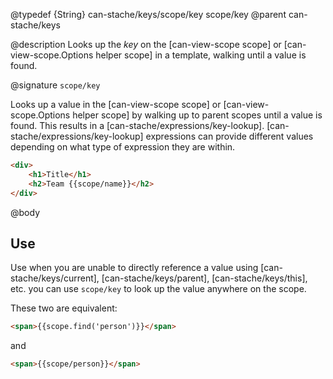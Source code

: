 @typedef {String} can-stache/keys/scope/key scope/key
@parent can-stache/keys

@description Looks up the *key* on the [can-view-scope scope] or [can-view-scope.Options helper scope] in a template, walking until a value is found.

@signature `scope/key`

Looks up a value in the [can-view-scope scope] or
[can-view-scope.Options helper scope] by walking up to parent scopes until
a value is found.  This results in a
[can-stache/expressions/key-lookup]. [can-stache/expressions/key-lookup]
expressions can provide different values depending on what type of expression they
are within.

```html
<div>
	<h1>Title</h1>
	<h2>Team {{scope/name}}</h2>
</div>
```

@body

## Use

Use when you are unable to directly reference a value using [can-stache/keys/current],
[can-stache/keys/parent], [can-stache/keys/this], etc. you can use `scope/key` to look
up the value anywhere on the scope.

These two are equivalent:

```html
<span>{{scope.find('person')}}</span>
```

and

```html
<span>{{scope/person}}</span>
```

